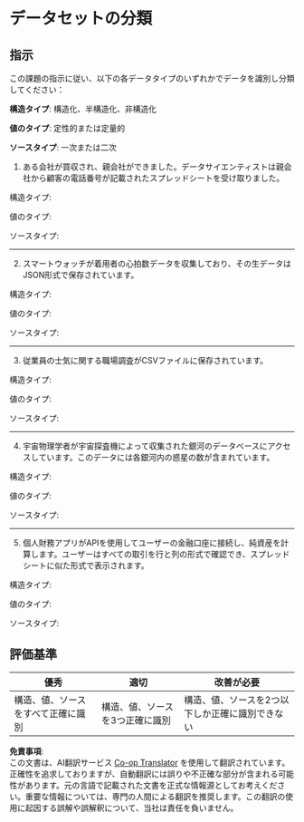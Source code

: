 <!--
CO_OP_TRANSLATOR_METADATA:
{
  "original_hash": "2e5cacb967c1e9dfd07809bfc441a0b4",
  "translation_date": "2025-08-24T12:42:12+00:00",
  "source_file": "1-Introduction/03-defining-data/assignment.md",
  "language_code": "ja"
}
-->
# データセットの分類

## 指示

この課題の指示に従い、以下の各データタイプのいずれかでデータを識別し分類してください：

**構造タイプ**: 構造化、半構造化、非構造化

**値のタイプ**: 定性的または定量的

**ソースタイプ**: 一次または二次

1. ある会社が買収され、親会社ができました。データサイエンティストは親会社から顧客の電話番号が記載されたスプレッドシートを受け取りました。

構造タイプ:

値のタイプ:

ソースタイプ:

---

2. スマートウォッチが着用者の心拍数データを収集しており、その生データはJSON形式で保存されています。

構造タイプ:

値のタイプ:

ソースタイプ:

---

3. 従業員の士気に関する職場調査がCSVファイルに保存されています。

構造タイプ:

値のタイプ:

ソースタイプ:

---

4. 宇宙物理学者が宇宙探査機によって収集された銀河のデータベースにアクセスしています。このデータには各銀河内の惑星の数が含まれています。

構造タイプ:

値のタイプ:

ソースタイプ:

---

5. 個人財務アプリがAPIを使用してユーザーの金融口座に接続し、純資産を計算します。ユーザーはすべての取引を行と列の形式で確認でき、スプレッドシートに似た形式で表示されます。

構造タイプ:

値のタイプ:

ソースタイプ:

## 評価基準

優秀 | 適切 | 改善が必要
--- | --- | --- |
構造、値、ソースをすべて正確に識別 | 構造、値、ソースを3つ正確に識別 | 構造、値、ソースを2つ以下しか正確に識別できない |

**免責事項**:  
この文書は、AI翻訳サービス [Co-op Translator](https://github.com/Azure/co-op-translator) を使用して翻訳されています。正確性を追求しておりますが、自動翻訳には誤りや不正確な部分が含まれる可能性があります。元の言語で記載された文書を正式な情報源としてお考えください。重要な情報については、専門の人間による翻訳を推奨します。この翻訳の使用に起因する誤解や誤解釈について、当社は責任を負いません。